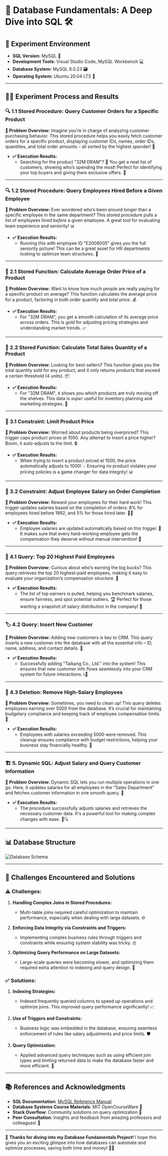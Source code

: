 # 🚀 **Database Fundamentals: A Deep Dive into SQL** 🛠️

## 🎯 **Experiment Environment**

- **SQL Version:** MySQL 🔧
- **Development Tools:** Visual Studio Code, MySQL Workbench 💻
- **Database System:** MySQL 8.0.23 🗃️
- **Operating System:** Ubuntu 20.04 LTS 🐧

---

## 🧑‍💻 **Experiment Process and Results**

### 🔍 **1.1 Stored Procedure: Query Customer Orders for a Specific Product**

**📝 Problem Overview:**
Imagine you’re in charge of analyzing customer purchasing behavior. This stored procedure helps you easily fetch customer orders for a specific product, displaying customer IDs, names, order IDs, quantities, and total order amounts – all sorted by the highest spender! 💸

- **✅ Execution Results:**
   - Searching for the product "32M DRAM"? 🎯 You get a neat list of customers, showing who’s spending the most! Perfect for identifying your top buyers and giving them exclusive offers. 🏅

---

### 🔍 **1.2 Stored Procedure: Query Employees Hired Before a Given Employee**

**📝 Problem Overview:**
Ever wondered who’s been around longer than a specific employee in the same department? This stored procedure pulls a list of employees hired *before* a given employee. A great tool for evaluating team experience and seniority! 📊

- **✅ Execution Results:**
   - Running this with employee ID "E2008005" gives you the full seniority picture! This can be a great asset for HR departments looking to optimize team structures. 🌟

---

### 🔢 **2.1 Stored Function: Calculate Average Order Price of a Product**

**📝 Problem Overview:**
Want to know how much people are really paying for a specific product on average? This function calculates the average price for a product, factoring in both order quantity and total price. 💰

- **✅ Execution Results:**
   - For "32M DRAM", you get a smooth calculation of its average price across orders. This is *gold* for adjusting pricing strategies and understanding market trends. 📈

---

### 🔢 **2.2 Stored Function: Calculate Total Sales Quantity of a Product**

**📝 Problem Overview:**
Looking for best-sellers? This function gives you the total quantity sold for any product, and it only returns products that exceed a certain threshold (4 units). 📦

- **✅ Execution Results:**
   - For "32M DRAM", it shows you which products are truly moving off the shelves. This data is *super* useful for inventory planning and marketing strategies. 🚚

---

### 🚨 **3.1 Constraint: Limit Product Price**

**📝 Problem Overview:**
Worried about products being overpriced? This trigger caps product prices at 1000. Any attempt to insert a price higher? Boom, it auto-adjusts to the limit. 🔒

- **✅ Execution Results:**
   - When trying to insert a product priced at 1500, the price automatically adjusts to 1000! 💡 Ensuring no product violates your pricing policies is a game changer for data integrity! 📊

---

### 🚨 **3.2 Constraint: Adjust Employee Salary on Order Completion**

**📝 Problem Overview:**
Reward your employees for their hard work! This trigger updates salaries based on the completion of orders: 8% for employees hired before 1992, and 5% for those hired later. 👩‍💼

- **✅ Execution Results:**
   - Employee salaries are updated automatically based on this trigger. 🌟 It makes sure that every hard-working employee gets the compensation they deserve without manual intervention! 💸

---

### 🔎 **4.1 Query: Top 20 Highest Paid Employees**

**📝 Problem Overview:**
Curious about who’s earning the big bucks? This query retrieves the top 20 highest-paid employees, making it easy to evaluate your organization’s compensation structure. 💼

- **✅ Execution Results:**
   - The list of top earners is pulled, helping you benchmark salaries, ensure fairness, and spot potential outliers. 🏆 Perfect for those wanting a snapshot of salary distribution in the company! 💼

---

### 🏷️ **4.2 Query: Insert New Customer**

**📝 Problem Overview:**
Adding new customers is key to CRM. This query inserts a new customer into the database with all the essential info – ID, name, address, and contact details. 📇

- **✅ Execution Results:**
   - Successfully adding "Taikang Co., Ltd." into the system! This ensures that new customer info flows seamlessly into your CRM system for future interactions. 📞💬

---

### 🧹 **4.3 Deletion: Remove High-Salary Employees**

**📝 Problem Overview:**
Sometimes, you need to clean up! This query deletes employees earning over 5000 from the database. It’s crucial for maintaining budgetary compliance and keeping track of employee compensation limits. 🔴

- **✅ Execution Results:**
   - Employees with salaries exceeding 5000 were removed. This cleanup ensures compliance with budget restrictions, helping your business stay financially healthy. 🏦

---

### 🏗️ **5. Dynamic SQL: Adjust Salary and Query Customer Information**

**📝 Problem Overview:**
Dynamic SQL lets you run multiple operations in one go. Here, it updates salaries for all employees in the "Sales Department" and fetches customer information in one smooth query. 🔄

- **✅ Execution Results:**
   - The procedure successfully adjusts salaries and retrieves the necessary customer data. It's a powerful tool for making complex changes with ease. 💼🔍

---

## 📊 **Database Structure**

![Database Schema](scheme.png)

---

## 🤔 **Challenges Encountered and Solutions**

### ⚠️ **Challenges:**

1. **Handling Complex Joins in Stored Procedures:**
   - Multi-table joins required careful optimization to maintain performance, especially when dealing with large datasets. 🌐

2. **Enforcing Data Integrity via Constraints and Triggers:**
   - Implementing complex business rules through triggers and constraints while ensuring system stability was tricky. ⚖️

3. **Optimizing Query Performance on Large Datasets:**
   - Large-scale queries were becoming slower, and optimizing them required extra attention to indexing and query design. 🚀

### ✅ **Solutions:**

1. **Indexing Strategies:**
   - Indexed frequently queried columns to speed up operations and optimize joins. This improved query performance significantly! 📈

2. **Use of Triggers and Constraints:**
   - Business logic was embedded in the database, ensuring seamless enforcement of rules like salary adjustments and price limits. 🛡️

3. **Query Optimization:**
   - Applied advanced query techniques such as using efficient join types and limiting returned data to make the database faster and more efficient. 🔄

---

## 📚 **References and Acknowledgments**

- **SQL Documentation**: [MySQL Reference Manual](https://dev.mysql.com/doc/)
- **Database Systems Course Materials**: MIT OpenCourseWare 📖
- **Stack Overflow**: Community solutions on query optimization 💬
- **Peer Consultation**: Insights and feedback from amazing professors and colleagues! 🤝

---

🚀 **Thanks for diving into my Database Fundamentals Project!** I hope this gives you an exciting glimpse into how databases can automate and optimize processes, saving both time and money! 🎉🔧
